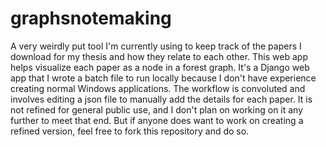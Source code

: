 # graphsnotemaking

A very weirdly put tool I'm currently using to keep track of the papers I download for my thesis and how they relate to each other.
This web app helps visualize each paper as a node in a forest graph.
It's a Django web app that I wrote a batch file to run locally because I don't have experience creating normal Windows applications.
The workflow is convoluted and involves editing a json file to manually add the details for each paper.
It is not refined for general public use, and I don't plan on working on it any further to meet that end.
But if anyone does want to work on creating a refined version, feel free to fork this repository and do so.